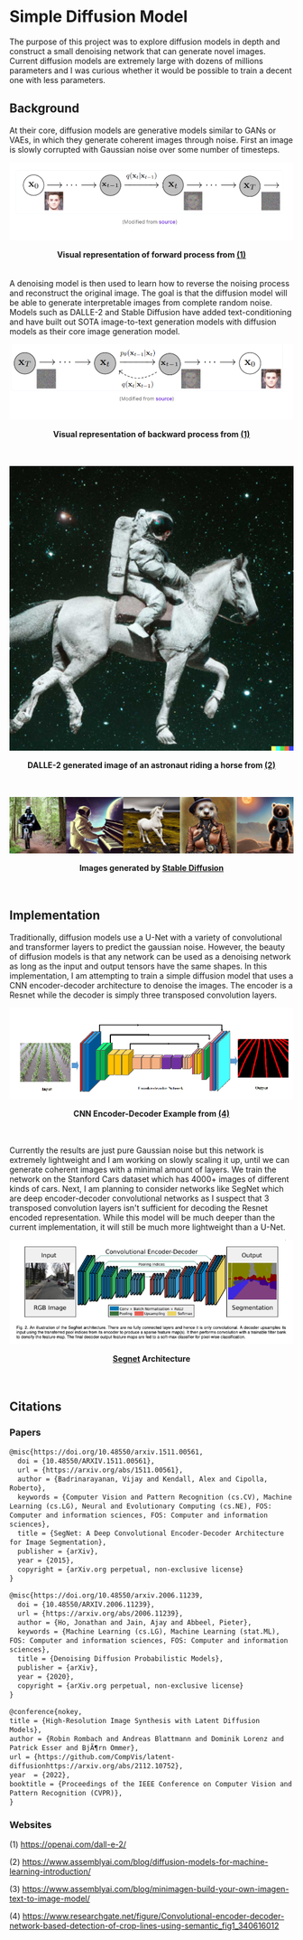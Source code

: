 # Simple Diffusion Model

The purpose of this project was to explore diffusion models in depth and construct a small denoising network that can generate novel images. Current diffusion
models are extremely large with dozens of millions parameters and I was curious whether it would be possible to train a decent one with less parameters.

## Background
At their core, diffusion models are generative models similar to GANs or VAEs, in which they generate coherent images through noise. First an image is 
slowly corrupted with Gaussian noise over some number of timesteps. 

![Forward Process](images/forward_process.png)
<figcaption align ="center"><b>Visual representation of forward process from <a href="https://www.assemblyai.com/blog/diffusion-models-for-machine-learning-introduction/">(1)</a></b></figcaption>
<br></br>
A denoising model is then used to learn how to reverse the noising process and 
reconstruct the original image. The goal is that the diffusion model will be able to generate interpretable images from complete random noise. Models such
as DALLE-2 and Stable Diffusion have added text-conditioning and have built out SOTA image-to-text generation models with diffusion models as their core
image generation model. 

![Reverse Process](images/reverse_process.png)
<figcaption align="center"><b>Visual representation of backward process from <a href="https://www.assemblyai.com/blog/diffusion-models-for-machine-learning-introduction/">(1)</a></b></figcaption>
<br></br>

![Dalle2 Example](images/dalle2_example.jpeg)
<figcaption align="center"><b>DALLE-2 generated image of an astronaut riding a horse from <a href="https://openai.com/dall-e-2/">(2)</a></b></figcaption>
<br></br>

![Stable Diffusion Example](images/stable_diffusion_example.png)
<figcaption align="center"><b>Images generated by <a href="https://arxiv.org/pdf/2112.10752.pdf">Stable Diffusion</a></b></figcaption>
<br></br>

## Implementation

Traditionally, diffusion models use a U-Net with a variety of convolutional and transformer layers to predict the gaussian noise. However, the beauty of diffusion
models is that any network can be used as a denoising network as long as the input and output tensors have the same shapes. In this implementation, I am attempting to train a simple diffusion model that uses a CNN encoder-decoder architecture to denoise the images. The encoder is 
a Resnet while the decoder is simply three transposed convolution layers. 

![CNN Encoder-Decoder Architecture](images/CNN_Encoder_Decoder_Example.png)
<figcaption align="center"><b>CNN Encoder-Decoder Example from <a href="https://www.researchgate.net/figure/Convolutional-encoder-decoder-network-based-detection-of-crop-lines-using-semantic_fig1_340616012">(4)</a></b></figcaption>
<br></br>

Currently the results are just pure Gaussian noise but this network is extremely
lightweight and I am working on slowly scaling it up, until we can generate coherent images with a minimal amount of layers. We train the network on the Stanford
Cars dataset which has 4000+ images of different kinds of cars. Next, I am planning to consider networks like SegNet which are deep encoder-decoder convolutional
networks as I suspect that 3 transposed convolution layers isn't sufficient for decoding the Resnet encoded representation. While this model will be much deeper
than the current implementation, it will still be much more lightweight than a U-Net.

![Segnet Architecture](images/segnet.png)
<figcaption align="center"><b><a href="https://arxiv.org/pdf/1511.00561.pdf">Segnet</a> Architecture</b></figcaption>
<br></br>

## Citations

### Papers
```
@misc{https://doi.org/10.48550/arxiv.1511.00561,
  doi = {10.48550/ARXIV.1511.00561},
  url = {https://arxiv.org/abs/1511.00561},
  author = {Badrinarayanan, Vijay and Kendall, Alex and Cipolla, Roberto},
  keywords = {Computer Vision and Pattern Recognition (cs.CV), Machine Learning (cs.LG), Neural and Evolutionary Computing (cs.NE), FOS: Computer and information sciences, FOS: Computer and information sciences},
  title = {SegNet: A Deep Convolutional Encoder-Decoder Architecture for Image Segmentation},
  publisher = {arXiv},
  year = {2015},
  copyright = {arXiv.org perpetual, non-exclusive license}
}
```

```
@misc{https://doi.org/10.48550/arxiv.2006.11239,
  doi = {10.48550/ARXIV.2006.11239},
  url = {https://arxiv.org/abs/2006.11239},
  author = {Ho, Jonathan and Jain, Ajay and Abbeel, Pieter},
  keywords = {Machine Learning (cs.LG), Machine Learning (stat.ML), FOS: Computer and information sciences, FOS: Computer and information sciences},
  title = {Denoising Diffusion Probabilistic Models},
  publisher = {arXiv},
  year = {2020},
  copyright = {arXiv.org perpetual, non-exclusive license}
}
```

```
@conference{nokey,
title = {High-Resolution Image Synthesis with Latent Diffusion Models},
author = {Robin Rombach and Andreas Blattmann and Dominik Lorenz and Patrick Esser and BjÃ¶rn Ommer},
url = {https://github.com/CompVis/latent-diffusionhttps://arxiv.org/abs/2112.10752},
year  = {2022},
booktitle = {Proceedings of the IEEE Conference on Computer Vision and Pattern Recognition (CVPR)},
}
```

### Websites

(1) https://openai.com/dall-e-2/

(2) https://www.assemblyai.com/blog/diffusion-models-for-machine-learning-introduction/

(3) https://www.assemblyai.com/blog/minimagen-build-your-own-imagen-text-to-image-model/

(4) https://www.researchgate.net/figure/Convolutional-encoder-decoder-network-based-detection-of-crop-lines-using-semantic_fig1_340616012
